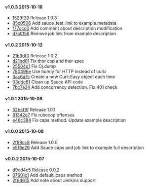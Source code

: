 #### v1.0.3 2015-10-16

- [1529f39](https://github.com/bootstraponline/sauce_rspec/commit/1529f396f11f73b3a63f921492fd0382867b5a70) Release 1.0.3
- [85c0506](https://github.com/bootstraponline/sauce_rspec/commit/85c050650b8203c0f5e7ec3dd4eed341007cde66) Add sauce_test_link to example.metadata
- [f77dcc0](https://github.com/bootstraponline/sauce_rspec/commit/f77dcc011852a4310a56a181b27540a534760ade) Add comment about description modification
- [d7a0f56](https://github.com/bootstraponline/sauce_rspec/commit/d7a0f56eb7427c52647dd7088b64a84d402208f9) Remove job link from example description


#### v1.0.2 2015-10-12

- [21b3df0](https://github.com/bootstraponline/sauce_rspec/commit/21b3df0b6042fc93a2426522213b0bfdd4902db7) Release 1.0.2
- [d21bd01](https://github.com/bootstraponline/sauce_rspec/commit/d21bd01bafff4cfd8a87469094ad7b53998b9130) Fix thor cop and thor spec
- [25504d1](https://github.com/bootstraponline/sauce_rspec/commit/25504d1d13d3da96445e80c4009083ee43ae34d1) Fix Oj.dump
- [780496e](https://github.com/bootstraponline/sauce_rspec/commit/780496e1547bad10fe55e3bdba7624cfb0f6183a) Use hurely for HTTP instead of curb
- [3ac6a7c](https://github.com/bootstraponline/sauce_rspec/commit/3ac6a7c106bedd8669be4b9b730280c3b9e9fd77) Create a new Curl::Easy object each time
- [03ddc81](https://github.com/bootstraponline/sauce_rspec/commit/03ddc81a6a0a1d5d3b36a61f34210e3ebfcb5d6f) Clean up Sauce API code
- [7bc7a24](https://github.com/bootstraponline/sauce_rspec/commit/7bc7a24a06c60ee874b8f360b87598544d0fe891) Add concurrency detection. Fix 401 check


#### v1.0.1 2015-10-08

- [52bcf9f](https://github.com/bootstraponline/sauce_rspec/commit/52bcf9fd9dc970122a42fb7eb407de2a9ff37db5) Release 1.0.1
- [81342e7](https://github.com/bootstraponline/sauce_rspec/commit/81342e78c43af3cef72d354a98ae0b7dde3779c2) Fix rubocop offenses
- [e46c384](https://github.com/bootstraponline/sauce_rspec/commit/e46c3843342c0f0ff403b256834ac99e42e323b7) Fix caps method. Update example description


#### v1.0.0 2015-10-08

- [2f88cc8](https://github.com/bootstraponline/sauce_rspec/commit/2f88cc8df603b184074d14454a7e96636c4e1114) Release 1.0.0
- [e5f9e29](https://github.com/bootstraponline/sauce_rspec/commit/e5f9e297347124b95b96c17c6f1056d7ebb2775d) Add Sauce caps and job link to example full description


#### v0.0.2 2015-10-07

- [d9ed4c5](https://github.com/bootstraponline/sauce_rspec/commit/d9ed4c5401c4a3917b6cc572ae7032056c655bee) Release 0.0.2
- [07601c1](https://github.com/bootstraponline/sauce_rspec/commit/07601c1175f90e9a3a496c0e0b121c7a44caf11c) Add default_caps method
- [2f64615](https://github.com/bootstraponline/sauce_rspec/commit/2f646150b1a2ba4eaabe49ea3d27ec5c3c2a9106) Add note about Jenkins support